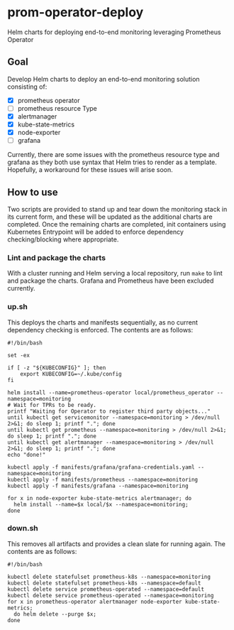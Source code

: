 # prom-operator-deploy
Helm charts for deploying end-to-end monitoring leveraging Prometheus Operator

## Goal
Develop Helm charts to deploy an end-to-end monitoring solution consisting of:
- [x] prometheus operator
- [ ] prometheus resource Type
- [x] alertmanager
- [x] kube-state-metrics
- [x] node-exporter
- [ ] grafana

Currently, there are some issues with the prometheus resource type and grafana as they both use syntax that Helm tries to render as a template. Hopefully, a workaround for these issues will arise soon.


## How to use

Two scripts are provided to stand up and tear down the monitoring stack in its current form, and these will be updated as the additional charts are completed. Once the remaining charts are completed, init containers using Kubernetes Entrypoint will be added to enforce dependency checking/blocking where appropriate.

### Lint and package the charts

With a cluster running and Helm serving a local repository, run ```make``` to lint and package the charts. Grafana and Prometheus have been excluded currently.

### up.sh

This deploys the charts and manifests sequentially, as no current dependency checking is enforced.  The contents are as follows:

```
#!/bin/bash

set -ex

if [ -z "${KUBECONFIG}" ]; then
    export KUBECONFIG=~/.kube/config
fi

helm install --name=prometheus-operator local/prometheus_operator --namespace=monitoring
# Wait for TPRs to be ready.
printf "Waiting for Operator to register third party objects..."
until kubectl get servicemonitor --namespace=monitoring > /dev/null 2>&1; do sleep 1; printf "."; done
until kubectl get prometheus --namespace=monitoring > /dev/null 2>&1; do sleep 1; printf "."; done
until kubectl get alertmanager --namespace=monitoring > /dev/null 2>&1; do sleep 1; printf "."; done
echo "done!"

kubectl apply -f manifests/grafana/grafana-credentials.yaml --namespace=monitoring
kubectl apply -f manifests/prometheus --namespace=monitoring
kubectl apply -f manifests/grafana --namespace=monitoring

for x in node-exporter kube-state-metrics alertmanager; do
  helm install --name=$x local/$x --namespace=monitoring;
done
```

### down.sh

This removes all artifacts and provides a clean slate for running again. The contents are as follows:

```
#!/bin/bash

kubectl delete statefulset prometheus-k8s --namespace=monitoring
kubectl delete statefulset prometheus-k8s --namespace=default
kubectl delete service prometheus-operated --namespace=default
kubectl delete service prometheus-operated --namespace=monitoring
for x in prometheus-operator alertmanager node-exporter kube-state-metrics;
  do helm delete --purge $x;
done
```
